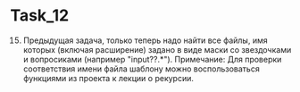# Task_12
15. Предыдущая задача, только теперь надо найти все файлы, имя которых (включая расширение) задано в виде маски со звездочками и вопросиками (например "input??.*").
Примечание: Для проверки соответствия имени файла шаблону можно воспользоваться функциями из проекта к лекции о рекурсии.
